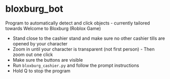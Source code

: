 # bloxburg_bot

Program to automatically detect and click objects - currently tailored towards Welcome to Bloxburg (Roblox Game)

- Stand close to the cashier stand and make sure no other cashier tills are opened by your character
- Zoom in until your character is transparent (not first person) - Then zoom out one click
- Make sure the buttons are visible
- Run `bloxburg_cashier.py` and follow the prompt instructions
- Hold Q to stop the program
